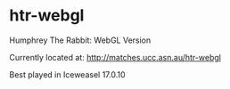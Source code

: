 htr-webgl
=========

Humphrey The Rabbit: WebGL Version

Currently located at: http://matches.ucc.asn.au/htr-webgl

Best played in Iceweasel 17.0.10
